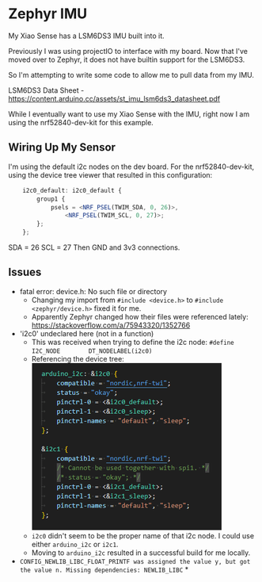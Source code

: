 # Zephyr IMU

My Xiao Sense has a LSM6DS3 IMU built into it.

Previously I was using projectIO to interface with my board. Now that I've moved over to Zephyr, it does not have builtin support for the LSM6DS3.

So I'm attempting to write some code to allow me to pull data from my IMU.

LSM6DS3 Data Sheet - https://content.arduino.cc/assets/st_imu_lsm6ds3_datasheet.pdf

While I eventually want to use my Xiao Sense with the IMU, right now I am using the nrf52840-dev-kit for this example.

## Wiring Up My Sensor

I'm using the default i2c nodes on the dev board. For the nrf52840-dev-kit, using the device tree viewer that resulted in this configuration:

```javascript
	i2c0_default: i2c0_default {
		group1 {
			psels = <NRF_PSEL(TWIM_SDA, 0, 26)>,
				<NRF_PSEL(TWIM_SCL, 0, 27)>;
		};
	};
```

SDA = 26
SCL = 27
Then GND and 3v3 connections.

## Issues

* fatal error: device.h: No such file or directory
  * Changing my import from `#include <device.h>` to `#include <zephyr/device.h>` fixed it for me.
  * Apparently Zephyr changed how their files were referenced lately: https://stackoverflow.com/a/75943320/1352766
* 'i2c0' undeclared here (not in a function)
  * This was received when trying to define the i2c node: `#define I2C_NODE        DT_NODELABEL(i2c0)`
  * Referencing the device tree:
![devicetree values](image.png)
  * `i2c0` didn't seem to be the proper name of that i2c node. I could use either `arduino_i2c` or `i2c1`.
  * Moving to `arduino_i2c` resulted in a successful build for me locally.
* `CONFIG_NEWLIB_LIBC_FLOAT_PRINTF was assigned the value y, but got the value n. Missing dependencies: NEWLIB_LIBC`
  * 